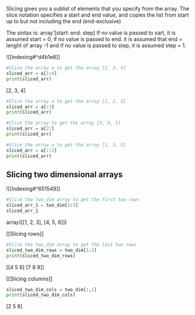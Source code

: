 Slicing gives you a sublist of elements that you specify from the array. The slice notation specifies a start and end value, and copies the list from start up to but not including the end (end-exclusive)

The sintax is:
array'\[start: end: step\]
If no value is passed to sart, it is assumed start = 0, if no value is passed to end. it is assumed that end = lenght of array -1 and if no value is passed to step, it is assumed step = 1.

![[Indexing#^d4b1e8]]

```Python
#Slice the array a to get the array [2, 3, 4]
sliced_arr = a[1:4]
print(sliced_arr)
```
\[2, 3, 4\]

```Python
#Slice the array a to get the array [1, 2, 3]
sliced_arr = a[:3]
print(sliced_arr)
```

```Python
#Slice the array to get the array [3, 4, 5]
sliced_arr = a[2:]
print(sliced_arr)
```

```Python
#Slice the array a to get the array [1, 3, 5]
sliced_arr = a[::2]
print(sliced_arr)
```
## Slicing two dimensional arrays

![[Indexing#^651549]]
```Python
#Slice the two_dim array to get the first two rows
sliced_arr_1 = two_dim[1:3]
sliced_arr_1
```
array\(\[\[1, 2, 3],
       \[4, 5, 6]])

[[Slicing rows]]
```Python
#Slice the two_dim array to get the last two rows
sliced_two_dim_rows = two_dim[1:3]
print(sliced_two_dim_rows)
```
\[\[4 5 6]
 \[7 8 9]]
 
[[Slicing columns]]
```Python 
sliced_two_dim_cols = two_dim[:,1]
print(sliced_two_dim_cols)
```
[2 5 8]